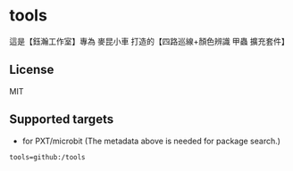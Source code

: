 # tools

這是【鈺瀚工作室】專為 麥昆小車 打造的【四路巡線+顏色辨識 甲蟲 擴充套件】

## License

MIT

## Supported targets

* for PXT/microbit
(The metadata above is needed for package search.)

```package
tools=github:/tools
```
